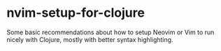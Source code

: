 # nvim-setup-for-clojure
Some basic recommendations about how to setup Neovim or Vim to run nicely with Clojure, mostly with better syntax highlighting.
